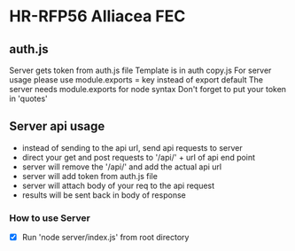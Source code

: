 # HR-RFP56 Alliacea FEC

## auth.js
Server gets token from auth.js file
Template is in auth copy.js
For server usage please use module.exports = key instead of export default
The server needs module.exports for node syntax
Don't forget to put your token in 'quotes'

## Server api usage
- instead of sending to the api url, send api requests to server
- direct your get and post requests to '/api/' + url of api end point
- server will remove the '/api/' and add the actual api url
- server will add token from auth.js file
- server will attach body of your req to the api request
- results will be sent back in body of response


### How to use Server
- [x] Run 'node server/index.js' from root directory


